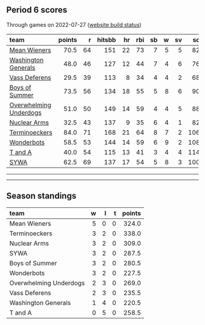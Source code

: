 

## Period 6 scores

Through games on 2022-07-27 ([website build status](https://github.com/brian-bot/pl-site/actions))


|team                                              | points|  r| hitsbb| hr| rbi| sb|  w| sv|  so|   era|  whip|
|:-------------------------------------------------|------:|--:|------:|--:|---:|--:|--:|--:|---:|-----:|-----:|
|[Mean Wieners](./meanwieners)                     |   70.5| 64|    151| 22|  73|  7|  5|  5|  82| 4.044| 1.295|
|[Washington Generals](./washingtongenerals)       |   48.0| 46|    127| 12|  44|  7|  4|  6|  76| 3.732| 1.171|
|[Vass Deferens](./vassdeferens)                   |   29.5| 39|    113|  8|  34|  4|  4|  2|  68| 2.789| 1.028|
|[Boys of Summer](./boysofsummer)                  |   73.5| 56|    134| 18|  55|  5|  8|  6|  90| 1.943| 0.920|
|[Overwhelming Underdogs](./overwhelmingunderdogs) |   51.0| 50|    149| 14|  59|  4|  4|  5|  88| 4.836| 1.119|
|[Nuclear Arms](./nucleararms)                     |   32.5| 43|    137|  9|  35|  6|  4|  1|  82| 4.422| 1.228|
|[Terminoeckers](./terminoeckers)                  |   84.0| 71|    168| 21|  64|  8|  7|  2| 106| 2.208| 0.959|
|[Wonderbots](./wonderbots)                        |   58.5| 53|    144| 14|  59|  6|  9|  2| 108| 4.447| 1.271|
|[T and A](./tanda)                                |   40.0| 54|    115| 13|  41|  3|  4|  4| 114| 4.323| 1.382|
|[SYWA](./sywa)                                    |   62.5| 69|    137| 17|  54|  5|  8|  3| 100| 4.146| 1.157|

* * *
* * *

## Season standings


|team                   |  w|  l|  t| points|
|:----------------------|--:|--:|--:|------:|
|Mean Wieners           |  5|  0|  0|  324.0|
|Terminoeckers          |  3|  2|  0|  338.0|
|Nuclear Arms           |  3|  2|  0|  309.0|
|SYWA                   |  3|  2|  0|  287.5|
|Boys of Summer         |  3|  2|  0|  280.5|
|Wonderbots             |  3|  2|  0|  227.5|
|Overwhelming Underdogs |  2|  3|  0|  269.0|
|Vass Deferens          |  2|  3|  0|  235.5|
|Washington Generals    |  1|  4|  0|  220.5|
|T and A                |  0|  5|  0|  258.5|


